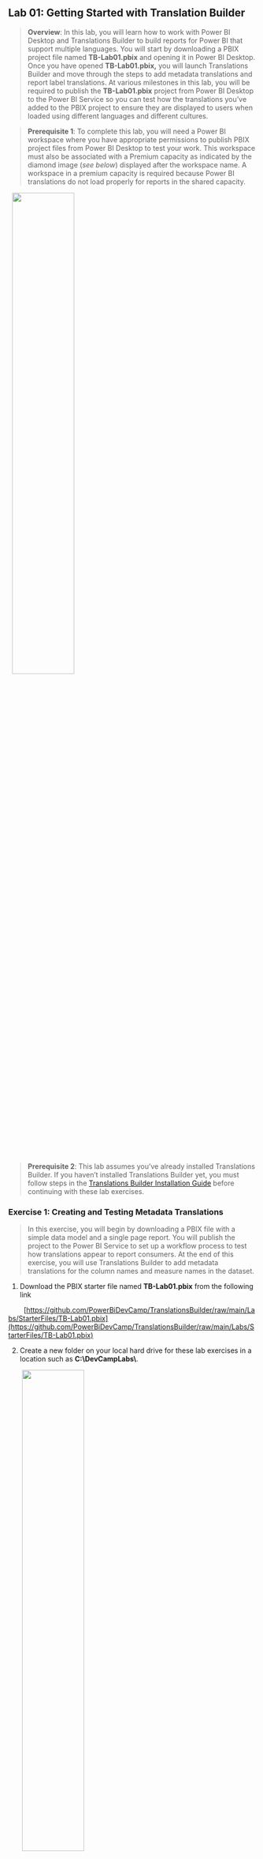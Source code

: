 ## **Lab 01: Getting Started with Translation Builder**

> **Overview**: In this lab, you will learn how to work with Power BI
Desktop and Translations Builder to build reports for
Power BI that support multiple languages. You will start by downloading a PBIX project file named
**TB-Lab01.pbix** and opening it in Power BI Desktop. Once you have
opened **TB-Lab01.pbix,** you will launch Translations Builder and move
through the steps to add metadata translations and report label
translations. At various milestones in this lab, you will be required to
publish the **TB-Lab01.pbix** project from Power BI Desktop to the Power
BI Service so you can test how the translations you’ve added to the PBIX
project to ensure they are displayed to users when loaded using
different languages and different cultures.

> **Prerequisite 1**: To complete this lab, you will need a Power BI
workspace where you have appropriate permissions to publish PBIX project
files from Power BI Desktop to test your work. This workspace must also
be associated with a Premium capacity as indicated by the diamond image
(*see below*) displayed after the workspace name. A workspace in a
premium capacity is required because Power BI translations do not load
properly for reports in the shared capacity.

&nbsp;&nbsp;<img src="./images/Lab01/media/image1.png" style="width:50%" />

> **Prerequisite 2**: This lab assumes you’ve already installed
Translations Builder. If you haven’t installed Translations Builder yet,
you must follow steps in the [Translations Builder Installation
Guide](https://github.com/PowerBiDevCamp/TranslationsBuilder/blob/main/Docs/Installation%20Guide.md)
before continuing with these lab exercises.

### Exercise 1: Creating and Testing Metadata Translations
> In this exercise, you will begin by downloading a PBIX file with a
simple data model and a single page report. You will publish the project
to the Power BI Service to set up a workflow process to test how
translations appear to report consumers. At the end of this exercise,
you will use Translations Builder to add metadata translations for the
column names and measure names in the dataset.

1. Download the PBIX starter file named **TB-Lab01.pbix** from the following link


&nbsp;&nbsp;&nbsp;&nbsp;&nbsp;&nbsp;&nbsp;&nbsp;[https://github.com/PowerBiDevCamp/TranslationsBuilder/raw/main/Labs/StarterFiles/TB-Lab01.pbix](https://github.com/PowerBiDevCamp/TranslationsBuilder/raw/main/Labs/StarterFiles/TB-Lab01.pbix)


2.  Create a new folder on your local hard drive for these lab exercises
    in a location such as **C:\DevCampLabs\\**.

&nbsp;&nbsp;&nbsp;&nbsp;&nbsp;&nbsp;&nbsp;<img src="./images/Lab01/media/image2.png"  style="width:50%" />

3.  Copy **TB-Lab01.pbix** into the lab folder and then open it in Power
    BI Desktop to examine the report inside.

&nbsp;&nbsp;&nbsp;&nbsp;&nbsp;&nbsp;&nbsp;<img src="./images/Lab01/media/image3.png"  style="width:80%" />

4.  While in **Report view**, examine the **Fields** list to see the
    non-hidtables, columns and measure that are not hidden.

&nbsp;&nbsp;&nbsp;&nbsp;&nbsp;&nbsp;&nbsp;<img src="./images/Lab01/media/image4.png"  style="width:20%" />

5.  Now, navigate to **Model view** so you can see the entire data model
    including the columns hidden from **Report view**.

&nbsp;&nbsp;&nbsp;&nbsp;&nbsp;&nbsp;&nbsp;<img src="./images/Lab01/media/image5.png"  style="width:50%" />

6.  Navigate to **Data view** and examine the rows of the **Products**
    table.

&nbsp;&nbsp;&nbsp;&nbsp;&nbsp;&nbsp;&nbsp;<img src="./images/Lab01/media/image6.png" style="width:50%" />

> Now you are going to publish the **TB-Lab01.pbix** project to a workspace in the Power BI Service.

7.  Navigate to the **Home** tab and then click the **Publish** button.

&nbsp;&nbsp;&nbsp;&nbsp;&nbsp;&nbsp;&nbsp;<img src="./images/Lab01/media/image7.png" style="width:80%" />

8.  When prompted by the **Publish to Power BI** dialog, choose your
    test workspace and then click **Select**.

&nbsp;&nbsp;&nbsp;&nbsp;&nbsp;&nbsp;&nbsp;<img src="./images/Lab01/media/image8.png" style="width:40%" />

9.  Once you see **Success!**, click **Open ‘TB-Lab01.pbx’ in Power BI**
    to view the report in the Power BI Service.

&nbsp;&nbsp;&nbsp;&nbsp;&nbsp;&nbsp;&nbsp;<img src="./images/Lab01/media/image9.png" style="width:35%" />

10. The report named **TB-Lab01** should appear like the report shown in
    the screenshot below.

&nbsp;&nbsp;&nbsp;&nbsp;&nbsp;&nbsp;&nbsp;<img src="./images/Lab01/media/image10.png" style="width:80%" />

> Now it’s time to begin adding translations. As you begin to add
translations to a PBIX project, you will often follow this set of
steps:  
**(1)** make changes in Power BI Desktop, **(2)** publish the project,
**(3)** check your work in the Power BI Service, **(4)** repeat until
happy

11. Return to Power BI Desktop, navigate to the **External Tools** tab
    and launch **Translations Builder**.

&nbsp;&nbsp;&nbsp;&nbsp;&nbsp;&nbsp;&nbsp;<img src="./images/Lab01/media/image11.png" style="width:65%" />

12. Translations Builder should start and load the data model for
    **TB-Lab01.pbix** as shown in the following screenshot.

&nbsp;&nbsp;&nbsp;&nbsp;&nbsp;&nbsp;&nbsp;<img src="./images/Lab01/media/image12.png" style="width:90%" />

13. The **Dataset properties** section provides details about the
    dataset connection and the PBIX project file.

&nbsp;&nbsp;&nbsp;&nbsp;&nbsp;&nbsp;&nbsp;<img src="./images/Lab01/media/image13.png" style="width:35%" />

14. The translation grid at the bottom of the page displays one row for
    each non-hidden dataset object in the data model.

&nbsp;&nbsp;&nbsp;&nbsp;&nbsp;&nbsp;&nbsp;<img src="./images/Lab01/media/image14.png" style="width:50%" />

Tables, columns and measures that are hidden from report view in the
data model are not displayed. You don’t need to translate them.

15. Click the **Add Language** button to add your first secondary
    language.

&nbsp;&nbsp;&nbsp;&nbsp;&nbsp;&nbsp;&nbsp;<img src="./images/Lab01/media/image15.png" style="width:70%" />

16. Select **Spanish \[es-ES\]** and click **Add Language**.

&nbsp;&nbsp;&nbsp;&nbsp;&nbsp;&nbsp;&nbsp;<img src="./images/Lab01/media/image16.png" style="width:30%" />

17. You should now see that **Spanish \[es-ES\]** appears as the first
    language in the **Secondary Languages** list.

&nbsp;&nbsp;&nbsp;&nbsp;&nbsp;&nbsp;&nbsp;<img src="./images/Lab01/media/image17.png" style="width:50%" />

18. You will also notice that a new column has been added for Spanish
    translations.

&nbsp;&nbsp;&nbsp;&nbsp;&nbsp;&nbsp;&nbsp;<img src="./images/Lab01/media/image18.png" style="width:50%" />

19. In the row with the **Products** table, click on the cell for the
    **Spanish** column. It should turn blue when selected.

&nbsp;&nbsp;&nbsp;&nbsp;&nbsp;&nbsp;&nbsp;<img src="./images/Lab01/media/image19.png" style="width:50%" />

20. Type **Hello World**. You should see that you can just start typing
    in the selected cell to add or edit a translation.

&nbsp;&nbsp;&nbsp;&nbsp;&nbsp;&nbsp;&nbsp;<img src="./images/Lab01/media/image20.png" style="width:50%" />

21. Press the **ENTER** key to save your changes. Note that pressing
    **ENTER** will move the selection to the cell below.

&nbsp;&nbsp;&nbsp;&nbsp;&nbsp;&nbsp;&nbsp;<img src="./images/Lab01/media/image21.png" style="width:50%" />

22. Now, type more text and press **ENTER** repeatedly to experiment
    quickly adding text to all cells in the Spanish column.

&nbsp;&nbsp;&nbsp;&nbsp;&nbsp;&nbsp;&nbsp;<img src="./images/Lab01/media/image22.png" style="width:50%" />

> The point of the last few steps has been for you to become comfortable
with the translation editing experience. You can see the grid provides
an editing experience similar to working with Excel. You can even use
the **{F2}** key to move a cell with content into edit mode.

23. Now edit the translations in the Spanish column with better
    translated values. Use the following translations.
  - For the **Products** table, enter the Spanish translation of **Productos**.
  - For the **Product** column, enter the Spanish translation of **Producto**
  - For the **Image** column, enter the Spanish translation of **Imagen**.
  - For the **Sales** table, enter the Spanish translation of **Ventas**.
  - For the **Sales Revenue** measure, enter the Spanish translation of **Ingresos Por Ventas**.
  - For the **Units Sold** measure, enter the Spanish translation of **Unidades Vendidas**.

24. When you are done with your edits, the Spanish translations should
    match the following screenshot.

&nbsp;&nbsp;&nbsp;&nbsp;&nbsp;&nbsp;&nbsp;<img src="./images/Lab01/media/image23.png" style="width:50%" />

25. Return to the **TB-Lab01.pbix** project in Power BI Desktop and save
    your work by clicking the **Save** button.

&nbsp;&nbsp;&nbsp;&nbsp;&nbsp;&nbsp;&nbsp;<img src="./images/Lab01/media/image24.png" style="width:50%" />

> It’s easy to forget to save your changes in Power BI Desktop. Be aware
that any changes made by Translations Builder are just made to the data
model loaded in memory. None of your changes are saved back to the PBIX
project file until you save in Power BI Desktop.

26. Publish the **TB-Lab01.pbix** project to push the changes to the
    project’s translations to the Power BI Service.

&nbsp;&nbsp;&nbsp;&nbsp;&nbsp;&nbsp;&nbsp;<img src="./images/Lab01/media/image25.png" style="width:80%" />

27. When prompted by the **Replace this dataset?** Dialog, click the
    **Replace** button to continue.

&nbsp;&nbsp;&nbsp;&nbsp;&nbsp;&nbsp;&nbsp;<img src="./images/Lab01/media/image26.png" style="width:30%" />

28. Once you see **Success!**, click **Open ‘TB-Lab01.pbx’ in Power BI**
    to view the report in the Power BI Service.

&nbsp;&nbsp;&nbsp;&nbsp;&nbsp;&nbsp;&nbsp;<img src="./images/Lab01/media/image27.png" style="width:35%" />

29.  The report should load with its default behavior showing all text in
    English at first.

&nbsp;&nbsp;&nbsp;&nbsp;&nbsp;&nbsp;&nbsp;<img src="./images/Lab01/media/image28.png" style="width:70%" />

30. Inspect the table visual column headers which displays the names of
    columns and measures in English.

&nbsp;&nbsp;&nbsp;&nbsp;&nbsp;&nbsp;&nbsp;<img src="./images/Lab01/media/image29.png" style="width:50%" />

> Now, it’s time to test your translations. You will accomplish this by
using the **language** query string parameter to load the report.

31. Click the browser address bar and add the following **language**
parameter to the end of the report URL.

&nbsp;&nbsp;&nbsp;&nbsp;&nbsp;&nbsp;&nbsp;**/?language=es-ES**

32.  Press **ENTER.** You should see the **language** query string parameter accepted by the browser as it reloads the report.
    

&nbsp;&nbsp;&nbsp;&nbsp;&nbsp;&nbsp;&nbsp;<img src="./images/Lab01/media/image30.png" style="width:100%" />

> When the report reloads, you should see the UI experience for the Power
BI Service UI switch from English to Spanish.

33. Verify the column and measure names in columns headings are
    displayed with the Spanish translations you added.

&nbsp;&nbsp;&nbsp;&nbsp;&nbsp;&nbsp;&nbsp;<img src="./images/Lab01/media/image31.png" style="width:80%" />

> You have now successfully added the metadata translations to display
this report in both English and Spanish. Leave Power BI Desktop and
Translations Builder open as you will continue using them in your next
exercise.

### Exercise 2: Generating Machine Translations
> In this lab you will configure Translations Builder’s support to
automatically generate machine translations using the Azure Translator
Service. While machine translations might not prove good enough to use
in all production scenarios, they do provide a great first step in
generating translations for testing and getting something into
production sooner.

> To complete this lab you will require a **Key** and **Location** which
provide access to the **Azure Translator Service**. If you do not have a
Azure subscription and you cannot obtain your own Key, you can use the
following Key and Location up through February 28, 2023.

> Key: **a75b371ce1fc402ca84a05732cfcff27**
> Location: **eastus2**

1.  Return to Translations Builder and drop down the **Dataset
    Connection** menu.

&nbsp;&nbsp;&nbsp;&nbsp;&nbsp;&nbsp;&nbsp;<img src="./images/Lab01/media/image32.png" style="width:40%" />

2. Select the **Configure Settings…** menu command to display the
    **Configuration Options** dialog.    

&nbsp;&nbsp;&nbsp;&nbsp;&nbsp;&nbsp;&nbsp;<img src="./images/Lab01/media/image33.png" style="width:40%" />

3. In the **Configuration Options** dialog, enter the **Key** and
    **Location** for the Azure Translator Service.

&nbsp;&nbsp;&nbsp;&nbsp;&nbsp;&nbsp;&nbsp;<img src="./images/Lab01/media/image34.png" style="width:60%" />

4. Once you have added the **Key** and **Location**, click **Save
    Changes**.

&nbsp;&nbsp;&nbsp;&nbsp;&nbsp;&nbsp;&nbsp;<img src="./images/Lab01/media/image35.png" style="width:50%" />

5. After you have configured the **Key** and **Location** for the Azure
    Translator Service, new controls will appear on the main page.

&nbsp;&nbsp;&nbsp;&nbsp;&nbsp;&nbsp;&nbsp;<img src="./images/Lab01/media/image36.png" style="width:90%" />

> Now that you have added support for generating machine translations,
it’s time to put that automatic translation support to work!

6. Click the **Add Language** button to add your second secondary
    language.

&nbsp;&nbsp;&nbsp;&nbsp;&nbsp;&nbsp;&nbsp;<img src="./images/Lab01/media/image37.png" style="width:80%" />

> You can hold down the **CTRL** key in the **Add Language** dialog while
selecting languages to enable multiple selection

7. Hold down the **CTRL**, and select **French**, **German** and
    **Italian** and then click **Add Language**.

&nbsp;&nbsp;&nbsp;&nbsp;&nbsp;&nbsp;&nbsp;<img src="./images/Lab01/media/image38.png" style="width:30%" />

8. You should now see the three new languages appear in the **Secondary
    Languages** list.

9.  You will also notice that new columns have been added to the
    translation grid for each new language.

&nbsp;&nbsp;&nbsp;&nbsp;&nbsp;&nbsp;&nbsp;<img src="./images/Lab01/media/image39.png" style="width:80%" />

10. In the **Machine Translations – Single Language** section, select
    **French \[fr-FR\]** from the drop down menu.

&nbsp;&nbsp;&nbsp;&nbsp;&nbsp;&nbsp;&nbsp;<img src="./images/Lab01/media/image40.png" style="width:80%" />

11. Once you have selected **French \[fr-FR\]**, click **Generate
    Translations** to create French translations for all rows in the
    grid.

&nbsp;&nbsp;&nbsp;&nbsp;&nbsp;&nbsp;&nbsp;<img src="./images/Lab01/media/image41.png" style="width:80%" />

12. As the code runs to interact with the Azure Translator Service, the
    **Generating machine translation** dialog shows the progress.

&nbsp;&nbsp;&nbsp;&nbsp;&nbsp;&nbsp;&nbsp;<img src="./images/Lab01/media/image42.png" style="width:80%" />

13. Once this dialog closes, you should see all cells the French column
    has been filled with machine-generated translations.

&nbsp;&nbsp;&nbsp;&nbsp;&nbsp;&nbsp;&nbsp;<img src="./images/Lab01/media/image43.png" style="width:80%" />

14. Click the **Fill All Empty Translation** button in the **Machine
    Translations - All Languages** section.

&nbsp;&nbsp;&nbsp;&nbsp;&nbsp;&nbsp;&nbsp;<img src="./images/Lab01/media/image44.png" style="width:80%" />

15. You should see that the empty cells for all languages have now been
    populated with machine-generated translations.

&nbsp;&nbsp;&nbsp;&nbsp;&nbsp;&nbsp;&nbsp;<img src="./images/Lab01/media/image45.png" style="width:80%" />

> Now, it’s time once again to test your work in the Power BI Service,

16. Return to the **TB-Lab01.pbix** project in Power BI Desktop and save
    your work by clicking the **Save** button.

&nbsp;&nbsp;&nbsp;&nbsp;&nbsp;&nbsp;&nbsp;<img src="./images/Lab01/media/image24.png" style="width:50%" />

> Don’t forget to save your work! Did we mention it’s easy to forget to
save in Power BI Desktop and to lose your work.

17. Publish the **TB-Lab01.pbix** project to push your changes to the
    project’s translations to the Power BI Service.

&nbsp;&nbsp;&nbsp;&nbsp;&nbsp;&nbsp;&nbsp;<img src="./images/Lab01/media/image25.png" style="width:80%" />

18. When prompted by the **Replace this dataset?** Dialog, click the
    **Replace** button to continue.

&nbsp;&nbsp;&nbsp;&nbsp;&nbsp;&nbsp;&nbsp;<img src="./images/Lab01/media/image26.png" style="width:30%" />

19.  Once you see **Success!**, click **Open ‘TB-Lab01.pbx’ in Power BI**
    to view the report in the Power BI Service.

&nbsp;&nbsp;&nbsp;&nbsp;&nbsp;&nbsp;&nbsp;<img src="./images/Lab01/media/image27.png" style="width:30%" />

20.  The report should load as normal showing all text in English at
    first.

&nbsp;&nbsp;&nbsp;&nbsp;&nbsp;&nbsp;&nbsp;<img src="./images/Lab01/media/image28.png" style="width:60%" />

> Now, it’s time to test your French, German & Italian translations using
the **language** query string parameter to load the report.

21. Click the browser address bar and add the **language** parameter
    value of **fr-FR** for French to the end of the report URL.

&nbsp;&nbsp;&nbsp;&nbsp;&nbsp;&nbsp;&nbsp;**/?language=fr-FR**

22. When the report reloads, you should see the UI experience for the
    Power BI Service UI switch from English to French.

&nbsp;&nbsp;&nbsp;&nbsp;&nbsp;&nbsp;&nbsp;<img src="./images/Lab01/media/image46.png" style="width:80%" />

23. Verify the column and measure names in columns headings of the table
    visual are displayed with French translations.

&nbsp;&nbsp;&nbsp;&nbsp;&nbsp;&nbsp;&nbsp;<img src="./images/Lab01/media/image47.png" style="width:65%" />

> Now that you have tested the French translations, it’s time to test the
two other new languages.

24. Click the browser address bar and add the **language** parameter
    value of **de-DE** for German to the end of the report URL.

&nbsp;&nbsp;&nbsp;&nbsp;&nbsp;&nbsp;&nbsp;**/?language=de-DE**

25. When the report reloads, you should see the UI experience for the
    Power BI Service UI switch to German.

&nbsp;&nbsp;&nbsp;&nbsp;&nbsp;&nbsp;&nbsp;<img src="./images/Lab01/media/image48.png" style="width:80%" />

26. Verify the column and measure names in columns headings are
    displayed with the German translations.

&nbsp;&nbsp;&nbsp;&nbsp;&nbsp;&nbsp;&nbsp;<img src="./images/Lab01/media/image49.png" style="width:65%" />

27. Click the browser address bar and add the **language** parameter of
    **it-IT** for Italian to the end of the report URL.

&nbsp;&nbsp;&nbsp;&nbsp;&nbsp;&nbsp;&nbsp;**/?language=it-IT**

28. When the report reloads, you should see the UI experience for the
    Power BI Service UI switch to Italian.

&nbsp;&nbsp;&nbsp;&nbsp;&nbsp;&nbsp;&nbsp;<img src="./images/Lab01/media/image50.png" style="width:80%" />

29. Verify the column and measure names in columns headings are
    displayed with the Italian translations.

&nbsp;&nbsp;&nbsp;&nbsp;&nbsp;&nbsp;&nbsp;<img src="./images/Lab01/media/image51.png" style="width:65%" />

> You have now successfully added the metadata translations to display
this report in five different languages. Throughout these lab exercises,
you will continue to test all five languages in the browser as you add
additional translation support.

30. As a final step in this exercise, add a browser bookmark for each
    language with a **language** parameter at the end.

&nbsp;&nbsp;&nbsp;&nbsp;&nbsp;&nbsp;&nbsp;<img src="./images/Lab01/media/image52.png" style="width:90%" />

> Creating a browser bookmark for each language might take a minute or two
to set up at first. However, it will save lots of time in the long run
as you continue to test the translations for this report in the lab work
that remains ahead.

### Exercise 3: Creating and Testing Report Label Translations
> In this exercise, you will work through the process of adding report
label translations. You will add translations for the report title which
is **Product Sales Report** and for the title of the table visual which
is **Product List by Sales Revenue**. This will give you experience
working with the localized labels table strategy that Translations
Builder uses to quickly and easily implement report label translations.

1.  Return to the **TB-Lab01.pbix** project in Power BI Desktop and move
    to **Report view**.

2.  Look to see how the text **Product Sales Report** is displayed with a rectangle
    shape object.

3.  Look to see how the text **Product Sales List by Sales Revenue** is displayed using
    the **Title** property of the table visual.

&nbsp;&nbsp;&nbsp;&nbsp;&nbsp;&nbsp;&nbsp;<img src="./images/Lab01/media/image53.png" style="width:50%" />

4. Now, move back to Translations Builder and drop down the **Generate
    Translated Tables** menu.

5. Select the **Create Localized Labels Table** to create the
    **Localized Labels Table**.

&nbsp;&nbsp;&nbsp;&nbsp;&nbsp;&nbsp;&nbsp;<img src="./images/Lab01/media/image54.png" style="width:50%" />

6. When you create the **Localized Labels** table, you will be prompted
    with the following dialog. Click **<u>N</u>o** to continue.

&nbsp;&nbsp;&nbsp;&nbsp;&nbsp;&nbsp;&nbsp;<img src="./images/Lab01/media/image55.png" style="width:35%" />

> If you click **<u>Y</u>es**, Translations Builder will launch a browser
and navigate to [this article](https://github.com/PowerBiDevCamp/TranslationsBuilder/blob/main/Docs/Building%20Multi-language%20Reports%20in%20Power%20BI.md#understanding-the-localized-labels-table)
which explains the localized labels strategy.

7. Once Translations Builder has created the **Localized Labels**
    table, it will also add three sample report labels.

&nbsp;&nbsp;&nbsp;&nbsp;&nbsp;&nbsp;&nbsp;<img src="./images/Lab01/media/image56.png" style="width:90%" />

> Over the next few steps, you will delete these three sample report
labels and replace them by adding two of your own.

8. Drop down the **Generate Translated Tables** menu and select click
    **Add Labels to the Localized Labels Table**.

&nbsp;&nbsp;&nbsp;&nbsp;&nbsp;&nbsp;&nbsp;<img src="./images/Lab01/media/image57.png" style="width:50%" />

> Note you can also execute the **Add Labels to the Localized Labels
Table** command using the shortcut key of **Ctrl+A**.

9. In the **Add Localized Labels** dialog, click the **Advanced Mode**
    checkbox.

&nbsp;&nbsp;&nbsp;&nbsp;&nbsp;&nbsp;&nbsp;<img src="./images/Lab01/media/image58.png" style="width:45%" />

10. Once the dialog is in **Advanced Mode**, click the **Delete All
    Labels** button to remove the sample report labels.

&nbsp;&nbsp;&nbsp;&nbsp;&nbsp;&nbsp;&nbsp;<img src="./images/Lab01/media/image59.png" style="width:45%" />

11. In the **Labels** textbox, type the report label **Product Sales
    Report**.

12. Enter a line break and then type in the second label **Product List
    by Sales Revenue**.

13. Click the **Add Labels** button to add the two new labels to your
    project.

&nbsp;&nbsp;&nbsp;&nbsp;&nbsp;&nbsp;&nbsp;<img src="./images/Lab01/media/image60.png" style="width:45%" />

14. You should now see two new rows have been added to the translations
    gird with the two new report labels.

&nbsp;&nbsp;&nbsp;&nbsp;&nbsp;&nbsp;&nbsp;<img src="./images/Lab01/media/image61.png" style="width:80%" />

15. Click the **Fill All Empty Translations** button to create all the
    translations for both report labels.

&nbsp;&nbsp;&nbsp;&nbsp;&nbsp;&nbsp;&nbsp;<img src="./images/Lab01/media/image62.png" style="width:80%" />

16. At this point, the translations grid should be completely filled
    with machine-generated translations.

&nbsp;&nbsp;&nbsp;&nbsp;&nbsp;&nbsp;&nbsp;<img src="./images/Lab01/media/image63.png" style="width:80%" />

> There is one critical step you must complete after modifying report
labels in the **Localized Labels** table. More specifically, you must
execute **Generate Translated Localized Labels Table** to create the
measures that will be used to surface report labels on a report.

17. Drop down the **Generate Translated Tables** menu and select click
    **Generate Translated Localized Labels Table**.

&nbsp;&nbsp;&nbsp;&nbsp;&nbsp;&nbsp;&nbsp;<img src="./images/Lab01/media/image64.png" style="width:50%" />

> Note you can also execute the **Generate Translated Localized Labels
Table** command using the shortcut key of **Ctrl+L**.

18. Return to Power BI Desktop and navigate to **Report view**.

19. Locate the **Translated Localized Labels** table in the **Fields**
    list.

&nbsp;&nbsp;&nbsp;&nbsp;&nbsp;&nbsp;&nbsp;<img src="./images/Lab01/media/image65.png" style="width:50%" />

20. Select the measure named **Product Sales Report Label** and examine
    the DAX expression behind this measure.

&nbsp;&nbsp;&nbsp;&nbsp;&nbsp;&nbsp;&nbsp;<img src="./images/Lab01/media/image66.png" style="width:50%" />

> The measures in the **Translated Localized Labels** table are what you
use to display report labels on a Power BI report.

21. Select the measure named **Product List by Sales Revenue Label** and
    examine its DAX expression.

&nbsp;&nbsp;&nbsp;&nbsp;&nbsp;&nbsp;&nbsp;<img src="./images/Lab01/media/image67.png" style="width:50%" />

> Now that you have created the measures for translation in the
**Translated Localized Labels** table, it’s time to use them in the
report.

22. In the report layout, select the large yellow rectangle shape that
    displays the report title **Product Sales Report**.

23. With the rectangle shaped selected, move to the **Format** pane and
    locate the **Text** section inside the **Style** selection.

&nbsp;&nbsp;&nbsp;&nbsp;&nbsp;&nbsp;&nbsp;<img src="./images/Lab01/media/image68.png" style="width:50%" />

24. Expand the **Text** section to see the **Text** property is
    configured with the literal string value of **Product Sales
    Report**.

&nbsp;&nbsp;&nbsp;&nbsp;&nbsp;&nbsp;&nbsp;<img src="./images/Lab01/media/image69.png" style="width:50%" />

> Literal string values in a report layout cannot be localized. Therefore,
you will replace this literal string with a measure with translations.

25. Click on the ***fx*** button to the right of the textbox to replace
    the literal string value.

&nbsp;&nbsp;&nbsp;&nbsp;&nbsp;&nbsp;&nbsp;<img src="./images/Lab01/media/image70.png" style="width:50%" />

26. In the **Text – Style** dialog, select **Field value** as the
    **Format style**.

27. Drop down the select control with the caption of **What field should
    we base this on?**

&nbsp;&nbsp;&nbsp;&nbsp;&nbsp;&nbsp;&nbsp;<img src="./images/Lab01/media/image71.png" style="width:50%" />

28. Select the **Product Sales Report Label** measure from the
    **Translated Localized Labels** table.

&nbsp;&nbsp;&nbsp;&nbsp;&nbsp;&nbsp;&nbsp;<img src="./images/Lab01/media/image72.png" style="width:50%" />

> Now that you have configured the report title to support translations,
you will do the same for the title of the table visual.

29. Select the table visual that display the product list.

30. With the table visual selected, move to the **Format** pane and
    click the **General** tab.

31. Locate the **Title** section and the **Text** property inside with
    the literal text value of **Product List by Sales Revenue**.

&nbsp;&nbsp;&nbsp;&nbsp;&nbsp;&nbsp;&nbsp;<img src="./images/Lab01/media/image73.png" style="width:50%" />

32. Click on the ***fx*** button to the right of the textbox to replace
    the literal string value.

&nbsp;&nbsp;&nbsp;&nbsp;&nbsp;&nbsp;&nbsp;<img src="./images/Lab01/media/image74.png" style="width:50%" />

33. In the **Text – Style** dialog, select **Field value** as the
    **Format style**.

34. Drop down the select menu with the caption of **What field should
     we base this on?**

35. Select the **Product List by Sales Revenue Label** measure from the
     **Translated Localized Labels** table.

&nbsp;&nbsp;&nbsp;&nbsp;&nbsp;&nbsp;&nbsp;<img src="./images/Lab01/media/image75.png" style="width:50%" />

Now, it’s time once again to test your work in the Power BI Service,

36. Save your work by clicking the **Save** button.

&nbsp;&nbsp;&nbsp;&nbsp;&nbsp;&nbsp;&nbsp;<img src="./images/Lab01/media/image24.png" style="width:50%" />

> Don’t forget to save your work! Did we mention it’s easy to forget and
to lose your work.

37. Publish the **TB-Lab01.pbix** project to push your changes to the
     project’s translations to the Power BI Service.

&nbsp;&nbsp;&nbsp;&nbsp;&nbsp;&nbsp;&nbsp;<img src="./images/Lab01/media/image25.png"  style="width:50%" />

38. When prompted by the **Replace this dataset?** Dialog, click the
     **Replace** button to continue.

39. Once you see **Success!**, click **Open ‘TB-Lab01.pbx’ in Power
     BI** to view the report in the Power BI Service.

40. The report should load as normal showing all text in English at
     first.

41. Use the bookmark created earlier to load the report in Spanish.
     Verify the report labels show Spanish translations.

&nbsp;&nbsp;&nbsp;&nbsp;&nbsp;&nbsp;&nbsp;<img src="./images/Lab01/media/image76.png" style="width:50%" />

42. Use the bookmark created earlier to load the report in French.
     Verify the report labels show French translations.

&nbsp;&nbsp;&nbsp;&nbsp;&nbsp;&nbsp;&nbsp;<img src="./images/Lab01/media/image77.png" style="width:50%" />

43. Use the bookmark created earlier to load the report in German.
     Verify the report labels show German translations.

&nbsp;&nbsp;&nbsp;&nbsp;&nbsp;&nbsp;&nbsp;<img src="./images/Lab01/media/image78.png" style="width:50%" />

44. Use the bookmark created earlier to load the report in Italian.
     Verify the report labels show Italian Translations.

&nbsp;&nbsp;&nbsp;&nbsp;&nbsp;&nbsp;&nbsp;<img src="./images/Lab01/media/image79.png" style="width:50%" />

> You have now implemented report label translations using the
Translations Builder localized label strategy. You should be able to see
that this will add a significant level of productivity to your future
efforts to build Power BI reports that support multiple languages.

### Exercise 4: Creating a Workflow Process To Gather & Integrate Human Translations
> Up to this point, you have done the work required to get the report and
its underlying dataset into a structure to support translations for
secondary languages. You were able to complete this work in a quick and
efficient manner using Translations Builder together with
machine-generated translations. However. It’s import to acknowledge that
machine-generated translations alone will not be adequate for many
production scenarios. You will need a way to integrate other people
acting as translators into a human workflow process.

In this lab exercise, you will with the Translations Builder features to
export and import translations using a CSV file format. This will
provide a quick way to generate translations sheets that can be sent to
human translators. As you will see, translators can make their edits to
a translation sheets using Microsoft Excel. Once you’ve received an
updated translation sheet back from a translator, Translation Builder
provides an import operation to integrate those updated translations
back into the dataset for the current project.

**Prerequisite**: To complete this exercise, you will need Microsoft
Excel installed on the same PC running Translations Builder.

1.  Launch Windows Explorer and navigate to the folder where you copied
    the project file **TB-Lab01.pbix**.

&nbsp;&nbsp;&nbsp;&nbsp;&nbsp;&nbsp;&nbsp;<img src="./images/Lab01/media/image80.png" style="width:50%" />

111. Create two new folders inside the lab folder named **Outbox** and
     **Inbox**.

&nbsp;&nbsp;&nbsp;&nbsp;&nbsp;&nbsp;&nbsp;<img src="./images/Lab01/media/image81.png" style="width:50%" />

Next, you need to configure settings in Translations Builder so that
these folders are used as targets for export and import operations.

112. Return to Translations Builder and drop down the **Dataset
     Connection** menu.

113. Click **Configure Settings…** to display the **Configuration
     Options** dialog.

&nbsp;&nbsp;&nbsp;&nbsp;&nbsp;&nbsp;&nbsp;<img src="./images/Lab01/media/image82.png" style="width:50%" />

114. By default, folder paths for the **Outbox** and **Inbox** are
     configured to target the current user’s **Documents** folder.

&nbsp;&nbsp;&nbsp;&nbsp;&nbsp;&nbsp;&nbsp;<img src="./images/Lab01/media/image83.png" style="width:50%" />

Why does **Outbox** come before **Inbox**? That’s because you generally
work with the **Outbox** first when you export translation sheets that
you will send to translators. Once you get updated translations sheets
back from translators, you add them to the **Inbox** for import.

115. Click the **set** button to update the setting for **Translations
     Outbox Folder Path**.

&nbsp;&nbsp;&nbsp;&nbsp;&nbsp;&nbsp;&nbsp;<img src="./images/Lab01/media/image84.png" style="width:50%" />

116. Select the **Outbox** folder you created earlier in this exercise.

&nbsp;&nbsp;&nbsp;&nbsp;&nbsp;&nbsp;&nbsp;<img src="./images/Lab01/media/image85.png" style="width:50%" />

117. Click the **set** button for **Translations Inbox Folder Path** and
     select the **Inbox** folder you created earlier

&nbsp;&nbsp;&nbsp;&nbsp;&nbsp;&nbsp;&nbsp;<img src="./images/Lab01/media/image86.png" style="width:50%" />

118. Click **Save Changes**.

&nbsp;&nbsp;&nbsp;&nbsp;&nbsp;&nbsp;&nbsp;<img src="./images/Lab01/media/image87.png" style="width:50%" />

Now that you have configured the folder paths for the Outbox and Inbox,
it’s time to begin exporting translation sheets.

119. Examine what’s inside the Export/Import Translations section.

&nbsp;&nbsp;&nbsp;&nbsp;&nbsp;&nbsp;&nbsp;<img src="./images/Lab01/media/image88.png" style="width:50%" />

Let’s start by creating a translation sheet for a single language.

120. Drop down the selection menu under the **Export Translations
     Sheet** button and select **German \[de-DE\]**.

&nbsp;&nbsp;&nbsp;&nbsp;&nbsp;&nbsp;&nbsp;<img src="./images/Lab01/media/image89.png" style="width:50%" />

121. After selecting **German \[de-DE\]**, click the **Export
     Translations Sheet** button.

&nbsp;&nbsp;&nbsp;&nbsp;&nbsp;&nbsp;&nbsp;<img src="./images/Lab01/media/image90.png" style="width:50%" />

Translations Builder should create a translation sheet named
**TB-Lab01-Translations-German.csv** and open this CSV file in Excel

122. Examine the contents of **TB-Lab01-Translations-German.csv**.

&nbsp;&nbsp;&nbsp;&nbsp;&nbsp;&nbsp;&nbsp;<img src="./images/Lab01/media/image91.png" style="width:50%" />

Over the next two steps you will use a trick in Excel to widen the
columns so ou can see all their contents.

123. Click on the top left corner where the row headers and the column
     headers meet. This should select all columns and rows.

&nbsp;&nbsp;&nbsp;&nbsp;&nbsp;&nbsp;&nbsp;<img src="./images/Lab01/media/image92.png" style="width:50%" />

124. Double-click on the column heading divider between the column
     headers showing **A** and **B**.

&nbsp;&nbsp;&nbsp;&nbsp;&nbsp;&nbsp;&nbsp;<img src="./images/Lab01/media/image93.png" style="width:50%" />

125. You should now be able to see all the text from each column.

&nbsp;&nbsp;&nbsp;&nbsp;&nbsp;&nbsp;&nbsp;<img src="./images/Lab01/media/image94.png" style="width:50%" />

This translation sheet is what you will send to translators. They can
then use Excel to review the machine translations and make changes
wherever they are required.

126. Close **TB-Lab01-Translations-German.csv** and return to
     Translation Builder.

127. Click the **Export All Translations** button to export a master
     translation sheet with the translations for all languages.

&nbsp;&nbsp;&nbsp;&nbsp;&nbsp;&nbsp;&nbsp;<img src="./images/Lab01/media/image95.png" style="width:50%" />

Translations Builder creates a translation sheet named
**TB-Lab01-Translations-Master.csv** and opens this CSV file in Excel

128. When **TB-Lab01-Translations-Master.csv** open in Microsoft Excel,
     you cannot see the contents of all columns at first.

&nbsp;&nbsp;&nbsp;&nbsp;&nbsp;&nbsp;&nbsp;<img src="./images/Lab01/media/image96.png" style="width:50%" />

129. Use the Excel trick you learned earlier to expand all columns so
     you can see the entire contents of all cells.

&nbsp;&nbsp;&nbsp;&nbsp;&nbsp;&nbsp;&nbsp;<img src="./images/Lab01/media/image97.png" style="width:50%" />

Now that you have learned to export translations sheets, it’s time to
examine how to manage translation sheet files.

130. In Windows Explorer, navigate to the **Outbox** folder. You should
     see the two files you generated using export operations.

&nbsp;&nbsp;&nbsp;&nbsp;&nbsp;&nbsp;&nbsp;<img src="./images/Lab01/media/image98.png" style="width:50%" />

131. Return to Translations Builder and uncheck the checkbox with the
     caption **Open Export in Excel**.

&nbsp;&nbsp;&nbsp;&nbsp;&nbsp;&nbsp;&nbsp;<img src="./images/Lab01/media/image99.png" style="width:50%" />

All three export commands use this checkbox to decide whether to open a
translation sheet in Excel after it’s generated. In some cases, it’s
handy to have the translation sheet open in Excel. In other scenarios
like the one ahead, it’s unnecessary and distracting.

132. Click the **Export All Translation Sheets** button.

&nbsp;&nbsp;&nbsp;&nbsp;&nbsp;&nbsp;&nbsp;<img src="./images/Lab01/media/image100.png" style="width:50%" />

The **Export All Translation Sheets** command generates the complete set
of translation sheets to be sent to translators.

133. Return to the **Outbox** folder in Windows Explorer.

134. You should see that a sperate translation sheet has been generated
     for each secondary language.

&nbsp;&nbsp;&nbsp;&nbsp;&nbsp;&nbsp;&nbsp;<img src="./images/Lab01/media/image101.png" style="width:50%" />

Now that you have experienced how to export translation sheets, you will
now learn how to import translation sheets.

135. In the **Outbox** folder in Windows Explorer, select
     **TB-Lab01-Translations-Master.csv** and
     **TB-Lab01-Translations-Spanish.csv**.

&nbsp;&nbsp;&nbsp;&nbsp;&nbsp;&nbsp;&nbsp;<img src="./images/Lab01/media/image102.png" style="width:50%" />

136. Copy the two selected translation sheet files to the Windows
     clipboard.

137. Navigate from the **Outbox** folder to the **Inbox** folder.

138. Paste the two translation sheet files from the Windows clipboard
     into the **Inbox** folder.

&nbsp;&nbsp;&nbsp;&nbsp;&nbsp;&nbsp;&nbsp;<img src="./images/Lab01/media/image103.png" style="width:50%" />

139. Open the translation sheet named
     **Inbox\TB-Lab01-Translations-Spanish.csv** in Microsoft Excel.

&nbsp;&nbsp;&nbsp;&nbsp;&nbsp;&nbsp;&nbsp;<img src="./images/Lab01/media/image104.png" style="width:50%" />

The job of the translator is to review all translations in the fifth
column and to make updates where appropriate. From the perspective of
the translator, the top row with column headers and the first four
columns should be treated as read-only values.

140. Enter new values for each of the Spanish translations in the fifth
     column.

&nbsp;&nbsp;&nbsp;&nbsp;&nbsp;&nbsp;&nbsp;<img src="./images/Lab01/media/image105.png" style="width:50%" />

Don’t worry whether the values you are valid translations. You just need
to add any text so you can test the import process.

141. Save your changes to **TB-Lab01-Translations-Spanish.csv** and then
     close the file in Microsoft Excel.

142. Return to Translations Builder and click the **Import
     Translations** button.

&nbsp;&nbsp;&nbsp;&nbsp;&nbsp;&nbsp;&nbsp;<img src="./images/Lab01/media/image106.png" style="width:50%" />

Remember to close translation sheet files in Microsoft Excel before
importing them with Translations Builder to prevent errors.

143. In the **Open** file dialog, select
     **TB-Lab01-Translations-Spanish.csv** and click **Open**.

&nbsp;&nbsp;&nbsp;&nbsp;&nbsp;&nbsp;&nbsp;<img src="./images/Lab01/media/image107.png" style="width:50%" />

144. You should see that your updates to the Spanish translation sheet
     now appear in the translation grid.

&nbsp;&nbsp;&nbsp;&nbsp;&nbsp;&nbsp;&nbsp;<img src="./images/Lab01/media/image108.png" style="width:50%" />

Now that you have seen how to how to import translations from an updated
translations sheet with a single language, it’s time to move ahead and
import translations from all languages at once by importing the master
translation sheet.

145. click the **Import Translations** button.

&nbsp;&nbsp;&nbsp;&nbsp;&nbsp;&nbsp;&nbsp;<img src="./images/Lab01/media/image106.png" style="width:50%" />

146. In the **Open** file dialog, select
     **TB-Lab01-Translations-Master.csv** and click **Open**.

&nbsp;&nbsp;&nbsp;&nbsp;&nbsp;&nbsp;&nbsp;<img src="./images/Lab01/media/image109.png" style="width:50%" />

147. You should see that the original, machine-generated Spanish
     translations now appear in the translation grid.

&nbsp;&nbsp;&nbsp;&nbsp;&nbsp;&nbsp;&nbsp;<img src="./images/Lab01/media/image110.png" style="width:50%" />

You can see that the master translation sheet can also serve as a great
way to backup and restore your translations work. To make this point,
you are now going to delete the column for French. Deleting a column
like this will delete all translations for that language. As you will
see, Translations Builder will automatically add the column back if it
finds the column when importing a translation sheet.

148. Right-click on the **French \[fr-FR\]** column header and click
     **Delete Secondary Language**.

&nbsp;&nbsp;&nbsp;&nbsp;&nbsp;&nbsp;&nbsp;<img src="./images/Lab01/media/image111.png" style="width:50%" />

149. When prompted by the **Confirm Delete Secondary Language
     Operation** dialog, click **OK** to continue.

&nbsp;&nbsp;&nbsp;&nbsp;&nbsp;&nbsp;&nbsp;<img src="./images/Lab01/media/image112.png" style="width:50%" />

150. You should see that the column for French has been removed from the
     translations grid.

&nbsp;&nbsp;&nbsp;&nbsp;&nbsp;&nbsp;&nbsp;<img src="./images/Lab01/media/image113.png" style="width:50%" />

151. click the **Import Translations** button.

152. In the **Open** file dialog, select
     **TB-Lab01-Translations-Master.csv** and click **Open**.

153. After the import operation competes, the **French \[fr-FR\]**
     column should reappear as the last column on the right.

&nbsp;&nbsp;&nbsp;&nbsp;&nbsp;&nbsp;&nbsp;<img src="./images/Lab01/media/image114.png" style="width:50%" />

Congratulations. You have now completed this lab.
